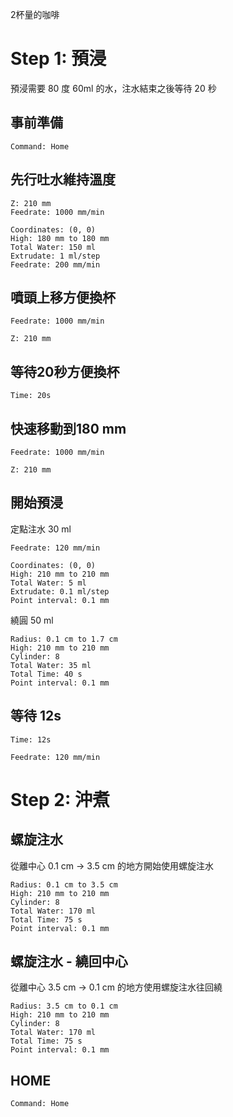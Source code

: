 
2杯量的咖啡

# Step 1: 預浸

預浸需要 80 度 60ml 的水，注水結束之後等待 20 秒

## 事前準備 

``` operations
Command: Home
```

## 先行吐水維持溫度

``` move
Z: 210 mm
Feedrate: 1000 mm/min
```

``` fixed_point
Coordinates: (0, 0)
High: 180 mm to 180 mm
Total Water: 150 ml
Extrudate: 1 ml/step
Feedrate: 200 mm/min
```

## 噴頭上移方便換杯

``` move
Feedrate: 1000 mm/min
```
``` move
Z: 210 mm
```

## 等待20秒方便換杯

``` wait
Time: 20s
```

## 快速移動到180 mm

``` move
Feedrate: 1000 mm/min
```

``` move
Z: 210 mm
```

## 開始預浸

定點注水 30 ml

``` move
Feedrate: 120 mm/min
```

``` fixed_point
Coordinates: (0, 0)
High: 210 mm to 210 mm
Total Water: 5 ml
Extrudate: 0.1 ml/step
Point interval: 0.1 mm
```

繞圓 50 ml

``` spiral_total_water
Radius: 0.1 cm to 1.7 cm
High: 210 mm to 210 mm
Cylinder: 8
Total Water: 35 ml
Total Time: 40 s
Point interval: 0.1 mm
```

## 等待 12s

``` wait
Time: 12s
```

``` move
Feedrate: 120 mm/min
```

# Step 2: 沖煮

## 螺旋注水

從離中心 0.1 cm -> 3.5 cm 的地方開始使用螺旋注水

``` spiral_total_water
Radius: 0.1 cm to 3.5 cm
High: 210 mm to 210 mm
Cylinder: 8
Total Water: 170 ml
Total Time: 75 s
Point interval: 0.1 mm
```

## 螺旋注水 - 繞回中心

從離中心 3.5 cm -> 0.1 cm 的地方使用螺旋注水往回繞

``` spiral_total_water
Radius: 3.5 cm to 0.1 cm
High: 210 mm to 210 mm
Cylinder: 8
Total Water: 170 ml
Total Time: 75 s
Point interval: 0.1 mm
```

## HOME

``` operations
Command: Home
```
